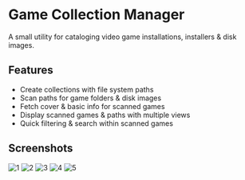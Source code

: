# Game Collection Manager

A small utility for cataloging video game installations, installers & disk images.

## Features

- Create collections with file system paths
- Scan paths for game folders & disk images
- Fetch cover & basic info for scanned games
- Display scanned games & paths with multiple views
- Quick filtering & search within scanned games

## Screenshots

![1](https://user-images.githubusercontent.com/43880678/191025029-fd488bb7-4777-49f3-a427-b686a49fe71d.png)
![2](https://user-images.githubusercontent.com/43880678/191025046-d0e9620c-1e62-4f87-aa82-c29ec02d6055.png)
![3](https://user-images.githubusercontent.com/43880678/191025049-b538ef64-448c-4e9b-b007-68864f43df02.png)
![4](https://user-images.githubusercontent.com/43880678/191025050-8056434c-5ced-4c13-813f-e8ecfd3c5550.png)
![5](https://user-images.githubusercontent.com/43880678/191025052-a350a275-52b3-4e2c-92ea-8da799859d78.png)
